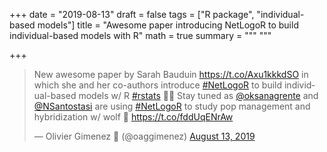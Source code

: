 +++
date = "2019-08-13"
draft = false
tags = ["R package", "individual-based models"]
title = "Awesome paper introducing NetLogoR to build individual-based models with R"
math = true
summary = """
"""

+++

<blockquote class="twitter-tweet"><p lang="en" dir="ltr">New awesome paper by Sarah Bauduin <a href="https://t.co/Axu1kkkdSO">https://t.co/Axu1kkkdSO</a> in which she and her co-authors introduce <a href="https://twitter.com/hashtag/NetLogoR?src=hash&amp;ref_src=twsrc%5Etfw">#NetLogoR</a> to build individual-based models w/ R <a href="https://twitter.com/hashtag/rstats?src=hash&amp;ref_src=twsrc%5Etfw">#rstats</a> 🥳🤩 Stay tuned as <a href="https://twitter.com/oksanagrente?ref_src=twsrc%5Etfw">@oksanagrente</a> and <a href="https://twitter.com/NSantostasi?ref_src=twsrc%5Etfw">@NSantostasi</a> are using <a href="https://twitter.com/hashtag/NetLogoR?src=hash&amp;ref_src=twsrc%5Etfw">#NetLogoR</a> to study pop management and hybridization w/ wolf 🐺 <a href="https://t.co/fddUqENrAw">https://t.co/fddUqENrAw</a></p>&mdash; Olivier Gimenez 🖖 (@oaggimenez) <a href="https://twitter.com/oaggimenez/status/1161209843522387969?ref_src=twsrc%5Etfw">August 13, 2019</a></blockquote> <script async src="https://platform.twitter.com/widgets.js" charset="utf-8"></script> 